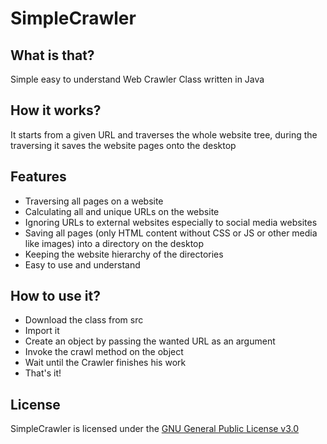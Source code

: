 # SimpleCrawler

## What is that?

Simple easy to understand Web Crawler Class written in Java

## How it works?

It starts from a given URL and traverses the whole website tree, during the traversing it
saves the website pages onto the desktop

## Features

* Traversing all pages on a website
* Calculating all and unique URLs on the website
* Ignoring URLs to external websites especially to social media websites
* Saving all pages (only HTML content without CSS or JS or other media like images) into a directory on the desktop
* Keeping the website hierarchy of the directories
* Easy to use and understand

## How to use it?

* Download the class from src
* Import it
* Create an object by passing the wanted URL as an argument
* Invoke the crawl method on the object
* Wait until the Crawler finishes his work
* That's it!

## License

SimpleCrawler is licensed under the [GNU General Public License v3.0](https://www.gnu.org/licenses/gpl-3.0.en.html)

